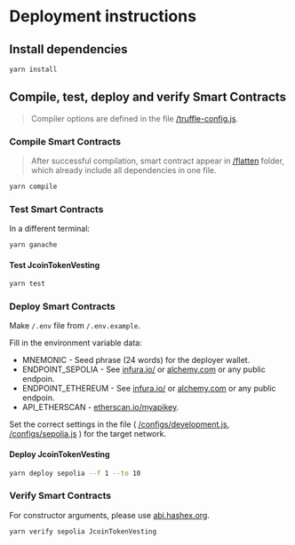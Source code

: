 # Deployment instructions


## Install dependencies
```bash
yarn install
```


## Compile, test, deploy and verify Smart Contracts
> Compiler options are defined in the file [/truffle-config.js](/truffle-config.js).


### Compile Smart Contracts
> After successful compilation, smart contract appear in [/flatten](/flatten) folder,
which already include all dependencies in one file.
```bash
yarn compile
```


### Test Smart Contracts
In a different terminal:
```bash
yarn ganache
```

#### Test JcoinTokenVesting
```bash
yarn test
```


### Deploy Smart Contracts
Make `/.env` file from `/.env.example`.

Fill in the environment variable data:
  - MNEMONIC - Seed phrase (24 words) for the deployer wallet.
  - ENDPOINT_SEPOLIA - See [infura.io/](https://infura.io/) or [alchemy.com](https://alchemy.com/) or any public endpoin.
  - ENDPOINT_ETHEREUM - See [infura.io/](https://infura.io/) or [alchemy.com](https://alchemy.com/) or any public endpoin.
  - API_ETHERSCAN - [etherscan.io/myapikey](https://etherscan.io/myapikey).

Set the correct settings in the file (
[/configs/development.js](/configs/development.js),
[/configs/sepolia.js](/configs/sepolia.js)
) for the target network.


#### Deploy JcoinTokenVesting
```bash
yarn deploy sepolia --f 1 --to 10
```


### Verify Smart Contracts
For constructor arguments, please use [abi.hashex.org](https://abi.hashex.org/).
```bash
yarn verify sepolia JcoinTokenVesting
```
